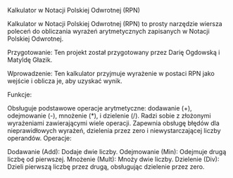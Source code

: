 Kalkulator w Notacji Polskiej Odwrotnej (RPN)

Kalkulator w Notacji Polskiej Odwrotnej (RPN) to prosty narzędzie wiersza poleceń do obliczania wyrażeń arytmetycznych zapisanych w Notacji Polskiej Odwrotnej.

Przygotowanie: Ten projekt został przygotowany przez Darię Ogdowską i Matyldę Głazik.

Wprowadzenie: Ten kalkulator przyjmuje wyrażenie w postaci RPN jako wejście i oblicza je, aby uzyskać wynik.

Funkcje:

Obsługuje podstawowe operacje arytmetyczne: dodawanie (+), odejmowanie (-), mnożenie (*), i dzielenie (/).
Radzi sobie z złożonymi wyrażeniami zawierającymi wiele operacji.
Zapewnia obsługę błędów dla nieprawidłowych wyrażeń, dzielenia przez zero i niewystarczającej liczby operandów.
Operacje:

Dodawanie (Add): Dodaje dwie liczby.
Odejmowanie (Min): Odejmuje drugą liczbę od pierwszej.
Mnożenie (Mult): Mnoży dwie liczby.
Dzielenie (Div): Dzieli pierwszą liczbę przez drugą, obsługując dzielenie przez zero.

